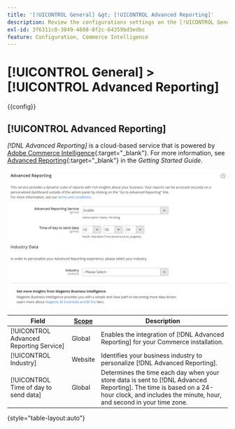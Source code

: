 ```yaml
---
title: '[!UICONTROL General] &gt; [!UICONTROL Advanced Reporting]'
description: Review the configurations settings on the [!UICONTROL General] &gt; [!UICONTROL Advanced Reporting] page of the Commerce Admin.
exl-id: 3f6311c8-3849-4608-8f2c-64359bd3edbc
feature: Configuration, Commerce Intelligence
---
```

# [!UICONTROL General] > [!UICONTROL Advanced Reporting]

{{config}}

## [!UICONTROL Advanced Reporting]

_[!DNL Advanced Reporting]_ is a cloud-based service that is powered by [Adobe Commerce Intelligence][1]{:target="_blank"}. For more information, see [Advanced Reporting][2]{:target="_blank"} in the _Getting Started Guide_.

![Advanced Reporting](./assets/advanced-reporting.png)<!-- zoom -->

<!-- [Advanced Reporting](https://docs.magento.com/user-guide/reports/advanced-reporting.html) -->

|Field|[Scope](../../getting-started/websites-stores-views.md#scope-settings)|Description|
|--- |--- |--- |
|[!UICONTROL Advanced Reporting Service]|Global|Enables the integration of [!DNL Advanced Reporting] for your Commerce installation.|
|[!UICONTROL Industry]|Website|Identifies your business industry to personalize [!DNL Advanced Reporting].|
|[!UICONTROL Time of day to send data]|Global|Determines the time each day when your store data is sent to [!DNL Advanced Reporting]. The time is based on a 24-hour clock, and includes the minute, hour, and second in your time zone.|

{style="table-layout:auto"}

[1]: https://experienceleague.adobe.com/docs/commerce-business-intelligence/mbi/getting-started.html
[2]: https://experienceleague.adobe.com/docs/commerce-admin/start/reporting/business-intelligence.html#advanced-reporting
